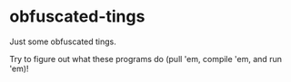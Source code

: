 # obfuscated-tings
Just some obfuscated tings.

Try to figure out what these programs do (pull 'em, compile 'em, and run 'em)!
